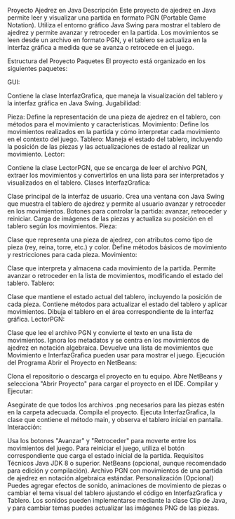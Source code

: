 Proyecto Ajedrez en Java
Descripción
Este proyecto de ajedrez en Java permite leer y visualizar una partida en formato PGN (Portable Game Notation). Utiliza el entorno gráfico Java Swing para mostrar el tablero de ajedrez y permite avanzar y retroceder en la partida. Los movimientos se leen desde un archivo en formato PGN, y el tablero se actualiza en la interfaz gráfica a medida que se avanza o retrocede en el juego.

Estructura del Proyecto
Paquetes
El proyecto está organizado en los siguientes paquetes:

GUI:

Contiene la clase InterfazGrafica, que maneja la visualización del tablero y la interfaz gráfica en Java Swing.
Jugabilidad:

Pieza: Define la representación de una pieza de ajedrez en el tablero, con métodos para el movimiento y características.
Movimiento: Define los movimientos realizados en la partida y cómo interpretar cada movimiento en el contexto del juego.
Tablero: Maneja el estado del tablero, incluyendo la posición de las piezas y las actualizaciones de estado al realizar un movimiento.
Lector:

Contiene la clase LectorPGN, que se encarga de leer el archivo PGN, extraer los movimientos y convertirlos en una lista para ser interpretados y visualizados en el tablero.
Clases
InterfazGrafica:

Clase principal de la interfaz de usuario. Crea una ventana con Java Swing que muestra el tablero de ajedrez y permite al usuario avanzar y retroceder en los movimientos.
Botones para controlar la partida: avanzar, retroceder y reiniciar.
Carga de imágenes de las piezas y actualiza su posición en el tablero según los movimientos.
Pieza:

Clase que representa una pieza de ajedrez, con atributos como tipo de pieza (rey, reina, torre, etc.) y color.
Define métodos básicos de movimiento y restricciones para cada pieza.
Movimiento:

Clase que interpreta y almacena cada movimiento de la partida.
Permite avanzar o retroceder en la lista de movimientos, modificando el estado del tablero.
Tablero:

Clase que mantiene el estado actual del tablero, incluyendo la posición de cada pieza.
Contiene métodos para actualizar el estado del tablero y aplicar movimientos.
Dibuja el tablero en el área correspondiente de la interfaz gráfica.
LectorPGN:

Clase que lee el archivo PGN y convierte el texto en una lista de movimientos.
Ignora los metadatos y se centra en los movimientos de ajedrez en notación algebraica.
Devuelve una lista de movimientos que Movimiento e InterfazGrafica pueden usar para mostrar el juego.
Ejecución del Programa
Abrir el Proyecto en NetBeans:

Clona el repositorio o descarga el proyecto en tu equipo.
Abre NetBeans y selecciona "Abrir Proyecto" para cargar el proyecto en el IDE.
Compilar y Ejecutar:

Asegúrate de que todos los archivos .png necesarios para las piezas estén en la carpeta adecuada.
Compila el proyecto.
Ejecuta InterfazGrafica, la clase que contiene el método main, y observa el tablero inicial en pantalla.
Interacción:

Usa los botones "Avanzar" y "Retroceder" para moverte entre los movimientos del juego.
Para reiniciar el juego, utiliza el botón correspondiente que carga el estado inicial de la partida.
Requisitos Técnicos
Java JDK 8 o superior.
NetBeans (opcional, aunque recomendado para edición y compilación).
Archivo PGN con movimientos de una partida de ajedrez en notación algebraica estándar.
Personalización (Opcional)
Puedes agregar efectos de sonido, animaciones de movimiento de piezas o cambiar el tema visual del tablero ajustando el código en InterfazGrafica y Tablero. Los sonidos pueden implementarse mediante la clase Clip de Java, y para cambiar temas puedes actualizar las imágenes PNG de las piezas.


